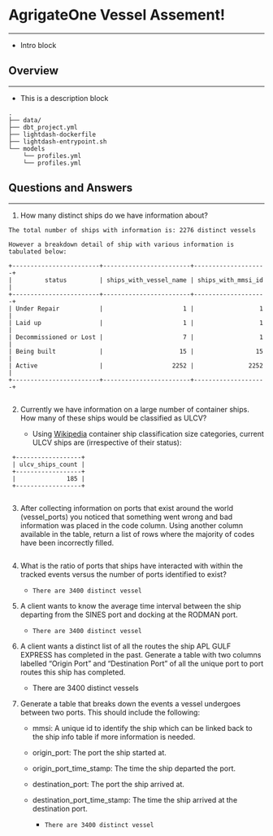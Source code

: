 # AgrigateOne Vessel Assement!
---
- Intro block

## Overview
---

- This is a description block

```
.
├── data/
├── dbt_project.yml
├── lightdash-dockerfile
├── lightdash-entrypoint.sh
└── models
    └── profiles.yml
    └── profiles.yml
```

## Questions and Answers
---

1. How many distinct ships do we have information about?

```
The total number of ships with information is: 2276 distinct vessels
        
However a breakdown detail of ship with various information is tabulated below:

+------------------------+------------------------+--------------------+
|         status         | ships_with_vessel_name | ships_with_mmsi_id |
+------------------------+------------------------+--------------------+
| Under Repair           |                      1 |                  1 |
| Laid up                |                      1 |                  1 |
| Decommissioned or Lost |                      7 |                  1 |
| Being built            |                     15 |                 15 |
| Active                 |                   2252 |               2252 |
+------------------------+------------------------+--------------------+


```    
2. Currently we have information on a large number of container ships. How many
of these ships would be classified as ULCV? 

    - Using [Wikipedia](https://en.wikipedia.org/wiki/Container_ship) container ship classification size categories, current ULCV ships are (irrespective of their status):
``` 
 +------------------+
 | ulcv_ships_count |
 +------------------+
 |              185 |
 +------------------+
    
 ```

3. After collecting information on ports that exist around the world
(vessel_ports) you noticed that something went wrong and bad information
was placed in the code column. Using another column available in the table,
return a list of rows where the majority of codes have been incorrectly filled.


``` Assuming that the correct code begins with the country code column, therefore, the incorrect code list does not begin with with the country code. Please see the sql code logic
```

4. What is the ratio of ports that ships have interacted with within the tracked
events versus the number of ports identified to exist?

    - `There are 3400 distinct vessel`

5. A client wants to know the average time interval between the ship departing
from the SINES port and docking at the RODMAN port.

    - `There are 3400 distinct vessel`

6. A client wants a distinct list of all the routes the ship APL GULF EXPRESS has
completed in the past. Generate a table with two columns labelled “Origin Port”
and “Destination Port” of all the unique port to port routes this ship has
completed.

    - There are 3400 distinct vessels

7. Generate a table that breaks down the events a vessel undergoes between two
ports. This should include the following:
    - mmsi: A unique id to identify the ship which can be linked back to the
ship info table if more information is needed.
    - origin_port: The port the ship started at.
    - origin_port_time_stamp: The time the ship departed the port.
    - destination_port: The port the ship arrived at.
    - destination_port_time_stamp: The time the ship arrived at the
destination port.

        - `There are 3400 distinct vessel`
